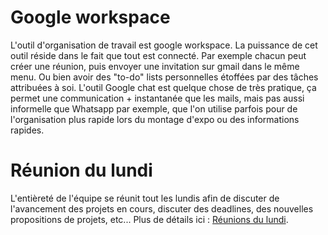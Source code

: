 # Google workspace
L'outil d'organisation de travail est google workspace. La puissance de cet outil réside dans le fait que tout est connecté. Par exemple chacun peut créer une réunion, puis envoyer une invitation sur gmail dans le même menu. Ou bien avoir des "to-do" lists personnelles étoffées par des tâches attribuées à soi. L'outil Google chat est quelque chose de très pratique, ça permet une communication + instantanée que les mails, mais pas aussi informelle que Whatsapp par exemple, que l'on utilise parfois pour de l'organisation plus rapide lors du montage d'expo ou des informations rapides.

# Réunion du lundi
L'entièreté de l'équipe se réunit tout les lundis afin de discuter de l'avancement des projets en cours, discuter des deadlines, des nouvelles propositions de projets, etc... Plus de détails ici : [Réunions du lundi](Réunions%20du%20lundi.md).
